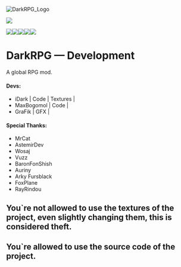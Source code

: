 ![DarkRPG_Logo](https://cdn.discordapp.com/attachments/1014345920315412502/1055843203670085642/dark-rpg-reborn.png)

   ![](https://cdn.discordapp.com/attachments/838693800683372564/1039482418408726608/Untitled_11-07-2022_11-21-33.png)

   [![](https://cf.way2muchnoise.eu/title/698244.svg)![](http://cf.way2muchnoise.eu/versions/698244.svg)![](https://cf.way2muchnoise.eu/full_698244_downloads.svg)](https://www.curseforge.com/minecraft/mc-mods/darkrpg-reborn)[![](https://img.shields.io/badge/License-GPL--2.0-blue)](https://github.com/iDarkMage/DarkRPG/blob/main/LICENSE)[![](https://img.shields.io/discord/859843420603416618?color=Green&label=Discord&logo=Discord&style=flat-square)](https://discord.gg/wWdXpwuPmK)

# DarkRPG — Development
A global RPG mod.

#### Devs:
- iDark | Code | Textures |
- MaxBogomol | Code |
- GraFik | GFX |

#### Special Thanks:
- MrCat
- AstemirDev
- Wosaj
- Vuzz
- BaronFonShish
- Auriny
- Arky Fursblack
- FoxPlane
- RayRindou

## You`re not allowed to use the textures of the project, even slightly changing them, this is considered theft.
## You`re allowed to use the source code of the project. 
